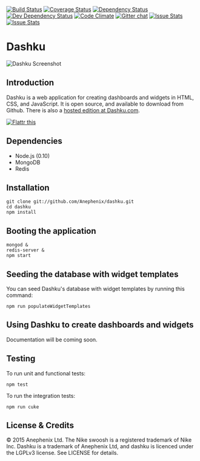 [![Build Status](https://travis-ci.org/Anephenix/dashku.png)](https://travis-ci.org/Anephenix/dashku)
[![Coverage Status](https://coveralls.io/repos/Anephenix/dashku/badge.png?branch=master)](https://coveralls.io/r/Anephenix/dashku?branch=master)
[![Dependency Status](https://david-dm.org/anephenix/dashku.png)](https://david-dm.org/anephenix/dashku)
[![Dev Dependency Status](https://david-dm.org/anephenix/dashku/dev-status.png)](https://david-dm.org/anephenix/dashku#info=devDependencies)
[![Code Climate](https://codeclimate.com/github/Anephenix/dashku.png)](https://codeclimate.com/github/Anephenix/dashku)
[![Gitter chat](https://badges.gitter.im/Anephenix/dashku.png)](https://gitter.im/Anephenix/dashku)
[![Issue Stats](http://issuestats.com/github/Anephenix/dashku/badge/pr)](http://issuestats.com/github/Anephenix/dashku)
[![Issue Stats](http://issuestats.com/github/Anephenix/dashku/badge/issue)](http://issuestats.com/github/Anephenix/dashku)

Dashku
===

![Dashku Screenshot](https://raw.github.com/Anephenix/dashku/master/dashku-screenshot.png)

Introduction
---

Dashku is a web application for creating dashboards and widgets in HTML, CSS, and JavaScript. It is open source, and available to download from Github. There is also a [hosted edition at Dashku.com](https://dashku.com).

<a href="https://flattr.com/submit/auto?user_id=paulbjensen&url=https%3A%2F%2Fgithub.com%2FAnephenix%2Fdashku" target="_blank"><img src="http://api.flattr.com/button/flattr-badge-large.png" alt="Flattr this" title="Flattr this" border="0"></a>

Dependencies
---

- Node.js (0.10)
- MongoDB
- Redis

Installation
---

    git clone git://github.com/Anephenix/dashku.git
    cd dashku
    npm install

Booting the application
---

    mongod &
    redis-server &
    npm start

Seeding the database with widget templates
---

You can seed Dashku's database with widget templates by running this command:

    npm run populateWidgetTemplates

Using Dashku to create dashboards and widgets
---

Documentation will be coming soon.

Testing
---

To run unit and functional tests:

    npm test

To run the integration tests:

    npm run cuke

License & Credits
---

&copy; 2015 Anephenix Ltd. The Nike swoosh is a registered trademark of Nike Inc. Dashku is a trademark of Anephenix Ltd, and dashku is licenced under the LGPLv3 license. See LICENSE for details.
